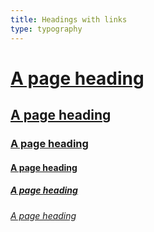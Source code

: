 ```yaml
---
title: Headings with links
type: typography
---
```

<h1><a href="#">A page heading</a></h1>
<h2><a href="#">A page heading</a></h2>
<h3><a href="#">A page heading</a></h3>
<h4><a href="#">A page heading</a></h4>
<h5><a href="#">A page heading</a></h5>
<h6><a href="#">A page heading</a></h6>